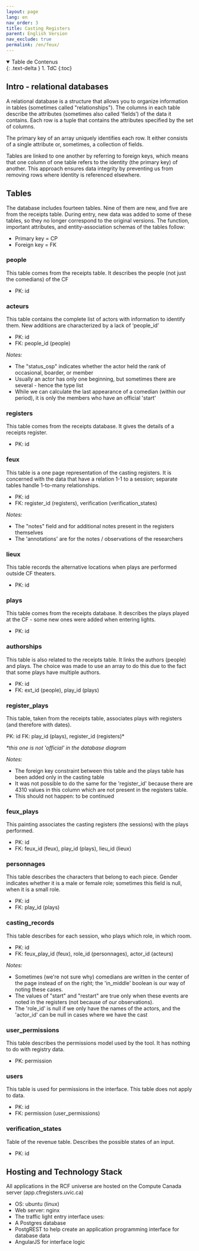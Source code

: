 ```yaml
---
layout: page
lang: en
nav_order: 3
title: Casting Registers
parent: English Version
nav_exclude: true
permalink: /en/feux/
---
```


<details open markdown="block">
  <summary>
    Table de Contenus
  </summary>
  {: .text-delta }
1. TdC
{:toc}
</details>


## Intro -  relational databases

A relational database is a structure that allows you to organize information in tables (sometimes called "relationships"). The columns in each table describe the attributes (sometimes also called ‘fields’) of the data it contains. Each row is a tuple that contains the attributes specified by the set of columns.

The primary key of an array uniquely identifies each row. It either consists of a single attribute or, sometimes, a collection of fields.

Tables are linked to one another by referring to foreign keys, which means that one column of one table refers to the identity (the primary key) of another. This approach ensures data integrity by preventing us from removing rows where identity is referenced elsewhere.

## Tables

The database includes fourteen tables. Nine of them are new, and five are from the receipts table. During entry, new data was added to some of these tables, so they no longer correspond to the original versions. The function, important attributes, and entity-association schemas of the tables follow:

- Primary key = CP
- Foreign key = FK

### people

This table comes from the receipts table. It describes the people (not just the comedians) of the CF

- PK: id

### acteurs

This table contains the complete list of actors with information to identify them. New additions are characterized by a lack of ‘people_id’

- PK: id
- FK: people_id (people)

_Notes:_
- The "status_osp" indicates whether the actor held the rank of occasional, boarder, or member
- Usually an actor has only one beginning, but sometimes there are several - hence the type list
- While we can calculate the last appearance of a comedian (within our period), it is only the members who have an official 'start'


###  registers

This table comes from the receipts database. It gives the details of a receipts register.

- PK: id

###  feux

This table is a one page representation of the casting registers. It is concerned with the data that have a relation 1-1 to a session; separate tables handle 1-to-many relationships.

- PK: id
- FK: register_id (registers), verification (verification_states)

_Notes:_
- The "notes" field and for additional notes present in the registers themselves
- The 'annotations' are for the notes / observations of the researchers

###  lieux

This table records the alternative locations when plays are performed outside CF theaters.

- PK: id

###  plays

This table comes from the receipts database. It describes the plays played at the CF - some new ones were added when entering lights.

- PK: id

###  authorships

This table is also related to the receipts table. It links the authors (people) and plays. The choice was made to use an array to do this due to the fact that some plays have multiple authors.

- PK: id
- FK: ext_id (people), play_id (plays)


###  register_plays

This table, taken from the receipts table, associates plays with registers (and therefore with dates).

PK: id
FK: play_id (plays), register_id (registers)*

_*this one is not 'official' in the database diagram_

_Notes:_

- The foreign key constraint between this table and the plays table has been added only in the casting table
- It was not possible to do the same for the 'register_id' because there are 4310 values in this column which are not present in the registers table.
- This should not happen: to be continued


###  feux_plays

This painting associates the casting registers (the sessions) with the plays performed.

- PK: id
- FK: feux_id (feux), play_id (plays), lieu_id (lieux)


###  personnages

This table describes the characters that belong to each piece. Gender indicates whether it is a male or female role; sometimes this field is null, when it is a small role.

- PK: id
- FK: play_id (plays)

###  casting_records
This table describes for each session, who plays which role, in which room.

- PK: id
- FK: feux_play_id (feux), role_id (personnages), actor_id (acteurs)


_Notes:_
- Sometimes (we're not sure why) comedians are written in the center of the page instead of on the right; the 'in_middle' boolean is our way of noting these cases.
- The values of "start" and "restart" are true only when these events are noted in the registers (not because of our observations).
- The 'role_id' is null if we only have the names of the actors, and the 'actor_id' can be null in cases where we have the cast

###  user_permissions

This table describes the permissions model used by the tool. It has nothing to do with registry data.

- PK: permission

###  users

This table is used for permissions in the interface. This table does not apply to data.

- PK: id
- FK: permission (user_permissions)


###  verification_states

Table of the revenue table. Describes the possible states of an input.

- PK: id

## Hosting and Technology Stack
All applications in the RCF universe are hosted on the Compute Canada server (app.cfregisters.uvic.ca)
- OS: ubuntu (linux)
- Web server: nginx
- The traffic light entry interface uses:
- A Postgres database
- PostgREST to help create an application programming interface for database data
- AngularJS for interface logic
